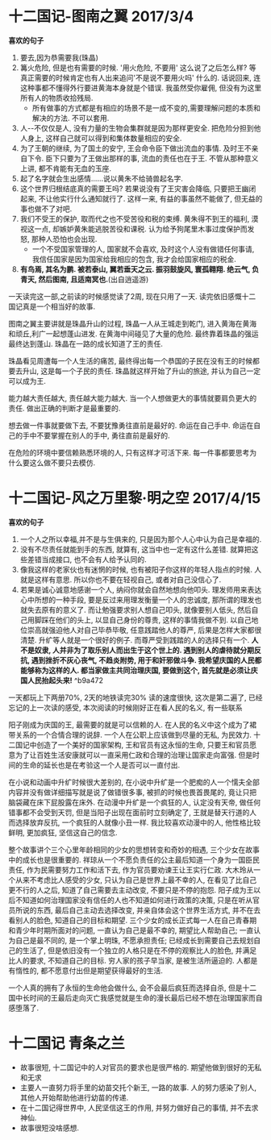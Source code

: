 # 十二国记-图南之翼 2017/3/4
**喜欢的句子**
1. 要去,因为恭需要我(珠晶)
2. 篝火危险, 但是也有需要的时候. '用火危险, 不要用' 这么说了之后怎么样? 等真正需要的时候肯定也有人出来追问'不是说不要用火吗' 什么的. 话说回来, 连这种事都不懂得外行要进黄海本身就是个错误. 我虽然受你雇佣, 但没有为这里所有人的物质收拾残局.
    * 所有做事的方式都是有相应的场景不是一成不变的,需要理解问题的本质和解决的方法. 不可以套用.
3. 人--不仅仅是人, 没有力量的生物会集群就是因为那样更安全. 把危险分担到他人身上, 这样自己就可以得到和集体数量相应的安全.
4. 为了王朝的继续, 为了国土的安宁, 王会命令臣下做出流血的事情. 及时王不亲自下令. 臣下只要为了王做出那样的事, 流血的责任也在于王. 不管从那种意义上讲, 都不肯能有无血的玉座.
5. 起了名字就会生出感情......说以黄朱不给骑兽起名字.
6. 这个世界归根结底真的需要王吗? 若果说没有了王灾害会降临, 只要把王幽闭起来, 不让他实行什么通知就行了. 这样一来, 有益的事虽然不能做了, 但无益的事也做不了对吧.
7. 我们不受王的保护, 取而代之也不受苦役和税的束缚. 黄朱得不到王的福利, 漠视这一点, 却嫉妒黄朱能逃脱苦役和课税. 认为给予狗尾里木事过度保护而发怒, 那种人恐怕也会出现.
    * 一个不受国家管理的人, 国家就不会喜欢, 及时这个人没有做错任何事请, 我信任国家是因为国家给我相应的包含, 我才会给国家相应的税金.
8. **有鸟焉, 其名为鹏. 被若泰山, 翼若垂天之云. 振羽鼓旋风, 寰孤翱翔. 绝云气, 负青天, 然后图南, 且适南冥也.**(出自逍遥游)

一天读完这一部,之前读的时候感觉读了2周, 现在只用了一天. 读完依旧感慨十二国记真是一个相当好的故事.

图南之翼主要讲就是珠晶升山的过程, 珠晶一人从王城走到乾门, 进入黄海在黄海和顽丘,利广一起想蓬山进发. 在黄海中间碰见了大量的危险. 最终靠着珠晶的强运最终达到蓬山. 珠晶在一路的成长知道了王的责任.

珠晶看见周遭每一个人生活的痛苦, 最终得出每一个恭国的子民在没有王的时候都要去升山, 这是每一个子民的责任. 珠晶就这样开始了升山的旅途, 并认为自己一定可以成为王.

能力越大责任越大, 责任越大能力越大. 当一个人想做更大的事情就要肩负更大的责任. 做出正确的判断才是最重要的.

想去做一件事就要做下去, 不要犹豫勇往直前是最好的. 命运在自己手中. 命运在自己的手中不要掌握在别人的手中, 勇往直前是最好的.

在危险的环境中要信赖熟悉环境的人, 只有这样才可活下来. 每一件事都要思考为什么要这么做不要只去模仿.


# 十二国记-风之万里黎·明之空 2017/4/15
**喜欢的句子**
1. 一个人之所以幸福,并不是与生俱来的, 只是因为那个人心中认为自己是幸福的.
2. 没有不尽责任就能到手的东西, 就算有, 这当中也一定有这什么差错. 就算把这些差错当成接口, 也不会有人给予认同的.
3. 像我这样的老家伙也有迷惘的时候, 也有被阳子你这样的年轻人指点的时候. 人就是这样有意思. 所以你也不要在轻视自己, 或者对自己没信心了.
4. 若果是诚心诚意地感谢一个人, 纳闷你就会自然地想向他叩头. 理发师用来表达心中所想的一种手段, 要是反过来用理发衡量一个人的忠诚度, 那所谓的理发也就失去原有的意义了. 而让勉强要求别人想自己叩头, 就像要别人低头, 然后自己用脚踩在他们的头上, 以显自己身份的尊贵, 这样的事情我做不到. 以自己地位崇高就强迫他人对自己毕恭毕敬, 任意践踏他人的尊严, 后果是怎样大家都很清楚. 升纩等人就是一个很好的例子. 而尊严受到践踏的人的选择只有一个. **人不是奴隶, 人并非为了取乐别人而出生于这个世上的. 遇到别人的虐待就分期反抗, 遇到挫折不灰心丧气, 不趋炎附势, 用于和奸邪做斗争. 我希望庆国的人民都能够称为这样的人. 都当家做主共同治理庆国, 要做到这个, 首先就是必须让庆国人民抬起头来!** ^b9a472

一天都玩上下两册70%, 2天的地铁读完30% 读的速度很快, 这次是第二遍了, 已经忘记的上一次读的感受, 本次阅读的时候刚好正在看人民的名义, 有一些联系

阳子刚成为庆国的王, 最需要的就是可以信赖的人. 在人民的名义中这个成为了裙带关系的一个合情合理的说辞. 一个人在公职上应该做到尽量的无私, 为民效力. 十二国记中创造了一个美好的国家架构, 王和官员有这永恒的生命, 只要王和官员愿意为了让百姓生活安康就可以一直采用仁政和合理的治理让国家走向富强. 但是时间的生命的延长也是在考验这一个人是否可以一直付出.

在小说和动画中升纩时候很大差别的, 在小说中升纩是一个肥痴的人一个懦夫全部内容并没有做详细描写就是说了做错很多事, 被抓的时候也畏首畏尾的, 竟让只把脑袋藏在床下屁股露在床外. 在动漫中升纩是一个疯狂的人, 认定没有天帝, 做任何错事都不会受到天罚, 但是当阳子出现在面前时立刻确定了, 王就是替天行道的人而选择放弃反抗, 一个疯狂的人就像小丑一样. 我比较喜欢动漫中的人, 他性格比较鲜明, 更加疯狂, 坚信这自己的信念.

整个故事讲个三个心里年龄相同的少女的思想转变和奇妙的相遇, 三个少女在故事中的成长也是很重要的. 祥琼从一个不愿负责任的公主最后知道一个身为一国臣民责任, 作为民需要努力工作和活下去, 作为官员要劝谏王让王实行仁政. 大木玲从一个从来不考虑比人感受的少女, 只认为自己是世界上最不幸的人, 在看见了比自己更不行的人之后, 知道了自己需要去主动改变, 不要只是不停的抱怨. 阳子成为王以后不知道如何治理国家没有信任的人也不知道如何进行政策的决策, 只是在听从官员所说的东西, 最后自己主动去选择改变, 并亲自体会这个世界生活方式, 并不在去看别人的脸色, 知道自己的目标和期望. 三个少女的成长正式每一人在自己青春期和青少年时期所面对的问题, 一直认为自己是最不幸的, 期望比人帮助自己; 一直认为自己是最不同的, 是一个掌上明珠, 不愿承担责任; 已经成长到需要自己去规划自己的生活了, 但是依旧没有一个独立的人格只是在不停的观察比人的脸色, 并满足比人的要求, 不知道自己的目标. 穷人家的孩子早当家, 是被生活所逼迫的. 人都是有惰性的, 都不愿意付出但是期望获得最好的生活.

一个人真的拥有了永恒的生命他会做什么, 会不会最后疯狂而选择自杀, 但是十二国中长时间的王最后走向灭亡我感觉就是生命的漫长最后已经不想在治理国家而自感堕落了.


# 十二国记 青条之兰
* 故事很短, 十二国记中的人对官员的要求也是很严格的. 期望他做到很好的无私和无求
* 主要人一直努力将手里的幼苗交托个新王, 一路的故事. 人的努力感染了别人, 其他人开始帮助他进行幼苗的传递.
* 在十二国记得世界中, 人民坚信这王的作用, 并努力做好自己的事情, 并不去求神仙.
* 故事很短没啥感想.
